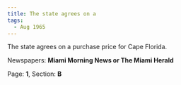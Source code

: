```yaml
---  
title: The state agrees on a  
tags:  
  - Aug 1965  
---  
```

  
The state agrees on a purchase price for Cape Florida.  
  
Newspapers: **Miami Morning News or The Miami Herald**  
  
Page: **1**, Section: **B** 
